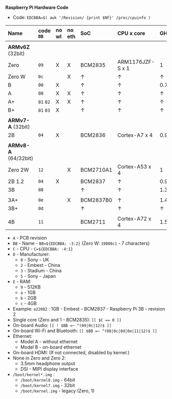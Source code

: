 **Raspberry Pi Hardware Code**

- Code: `EDCBBA=$( awk '/Revision/ {print $NF}' /proc/cpuinfo )`


| Name    | code `BB` | no wl | no eth | SoC       | CPU x core       | GHz      | code `C` |
|:--------|:----------|:------|:-------|:----------|:-----------------|:---------|:---------|
|         |           |       |        |           |                  |          |          |
| **ARMv6Z** (32bit)      |
| Zero    | `09`      | X     | X      | BCM2835   | ARM1176JZF-S x 1 | 1        | `0`      |
| Zero W  | `0c`      |       | X      | &#8593;   | &#8593;          | &#8593;  | &#8593;  |
| B       | `00`      | X     |        | &#8593;   | &#8593;          | 0.7      | &#8593;  |
| A       | `00`      | X     | X      | &#8593;   | &#8593;          | &#8593;  | &#8593;  |
| A+      | `01` `02` | X     | X      | &#8593;   | &#8593;          | &#8593;  | &#8593;  |
| B+      | `01` `03` | X     |        | &#8593;   | &#8593;          | &#8593;  | &#8593;  |
|         |           |       |        |           |                  |          |          |
| **ARMv7-A** (32bit)     |
| 2B      | `04`      | X     |        | BCM2836   | Cortex-A7 x 4    | 0.9      | `1`      |
|         |           |       |        |           |                  |          |          |
| **ARMv8-A** (64/32bit)  |
| Zero 2W | `12`      |       | X      | BCM2710A1 | Cortex-A53 x 4   | 1        | `2`      |
| 2B 1.2  | `04`      | X     |        | BCM2837   | &#8593;          | 0.9      | &#8593;  |
| 3B      | `08`      |       |        | &#8593;   | &#8593;          | 1.3      | &#8593;  |
|         |           |       |        |           |                  |          |          |
| 3A+     | `0e`      |       | X      | BCM2837B0 | &#8593;          | 1.4      | &#8593;  |
| 3B+     | `0d`      |       |        | &#8593;   | &#8593;          | &#8593;  | &#8593;  |
|         |           |       |        |           |                  |          |          |
| 4B      | `11`      |       |        | BCM2711   | Cortex-A72 x 4   | 1.5      | `3`      |

- `A` - PCB revision
- `BB` - Name - `BB=${EDCBBA: -3:2}` (Zero W: `19000c1` - 7 characters)
- `C` - CPU - `C=${EDCBBA: -4:1}`
- `D` - Manufacturer:
	- `0` - Sony - UK
	- `2` - Embest - China
	- `3` - Stadium - China
	- `5` - Sony - Japan
- `E` - RAM:
	- `9` - 512KB
	- `a` - 1GB
	- `b` - 2GB
	- `c` - 4GB
- Example: `a22082` : 1GB - Embest - BCM2837 - Raspberry Pi 3B - revision 2
- Single core (Zero and 1 - BCM2835): `[[ $C == 0 ]]`
- On-board Audio: `[[ ! $BB =~ ^(09|0c|12)$ ]]`
- On-board Wi-Fi and Bluetooth: `[[ $BB =~ ^(08|0c|0d|0e|11|12)$ ]]`
- Ethernet:
	- Model A - without ethernet
	- Model B - on-board ethernet
- On-board HDMI: (If not connected, disabled by kernel.)
- None in Zero and Zero 2:
	- 3.5mm headphone output
	- DSI - MIPI display interface
- `/boot/kernel*.img` :
	- `/boot/kernel8.img` - 64bit
	- `/boot/kernel7.img` - 32bit
	- `/boot/kernel.img` - legacy (Zero, 1)
